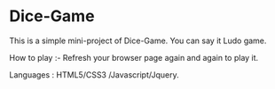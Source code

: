 # Dice-Game

This is a simple mini-project of Dice-Game. You can say it Ludo game. 
 
How to play :- 
Refresh your browser page again and again to play it.

Languages : HTML5/CSS3 /Javascript/Jquery. 
